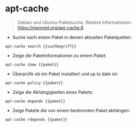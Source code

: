 # apt-cache

> Debian und Ubuntu-Paketsuche.
> Weitere Informationen: <https://manned.org/apt-cache.8>.

- Suche nach einem Paket in deinen aktuellen Paketquellen:

`apt-cache search {{suchbegriff}}`

- Zeige die Paketinformationen zu einem Paket:

`apt-cache show {{paket}}`

- Überprüfe ob ein Paket installiert und up to date ist:

`apt-cache policy {{paket}}`

- Zeige die Abhängigkeiten eines Pakets:

`apt-cache depends {{paket}}`

- Zeige Pakete die von einem bestimmten Paket abhängen:

`apt-cache rdepends {{paket}}`
